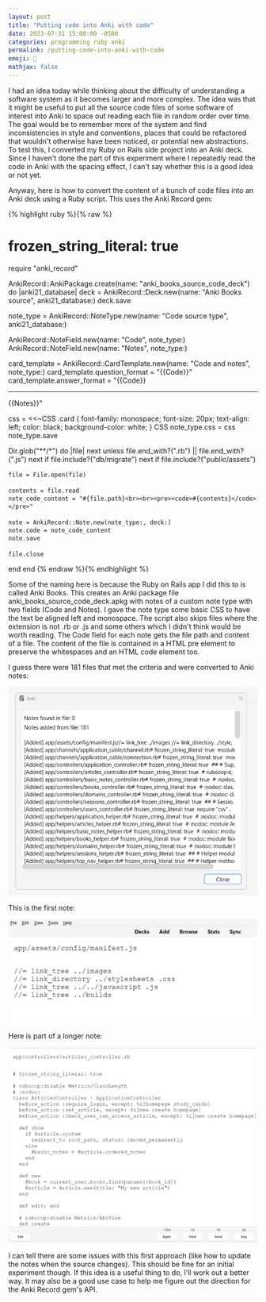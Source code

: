 ```yaml
---
layout: post
title: "Putting code into Anki with code"
date: 2023-07-31 15:00:00 -0500
categories: programming ruby anki
permalink: /putting-code-into-anki-with-code
emoji: 🤨
mathjax: false
---
```


I had an idea today while thinking about the difficulty of understanding a software system as it becomes larger and more complex. The idea was that it might be useful to put all the source code files of some software of interest into Anki to space out reading each file in random order over time. The goal would be to remember more of the system and find inconsistencies in style and conventions, places that could be refactored that wouldn't otherwise have been noticed, or potential new abstractions. To test this, I converted my Ruby on Rails side project into an Anki deck. Since I haven't done the part of this experiment where I repeatedly read the code in Anki with the spacing effect, I can't say whether this is a good idea or not yet.

Anyway, here is how to convert the content of a bunch of code files into an Anki deck using a Ruby script. This uses the Anki Record gem:

{% highlight ruby %}{% raw %}
# frozen_string_literal: true

require "anki_record"

AnkiRecord::AnkiPackage.create(name: "anki_books_source_code_deck") do |anki21_database|
  deck = AnkiRecord::Deck.new(name: "Anki Books source", anki21_database:)
  deck.save

  note_type = AnkiRecord::NoteType.new(name: "Code source type", anki21_database:)

  AnkiRecord::NoteField.new(name: "Code", note_type:)
  AnkiRecord::NoteField.new(name: "Notes", note_type:)

  card_template = AnkiRecord::CardTemplate.new(name: "Code and notes", note_type:)
  card_template.question_format = "{{Code}}"
  card_template.answer_format = "{{Code}}<hr id=answer>{{Notes}}"

  css = <<~CSS
    .card {
      font-family: monospace;
      font-size: 20px;
      text-align: left;
      color: black;
      background-color: white;
    }
  CSS
  note_type.css = css
  note_type.save

  Dir.glob("**/*") do |file|
    next unless file.end_with?(".rb") || file.end_with?(".js")
    next if file.include?("db/migrate")
    next if file.include?("public/assets")

    file = File.open(file)

    contents = file.read
    note_code_content = "#{file.path}<br><br><pre><code>#{contents}</code></pre>"

    note = AnkiRecord::Note.new(note_type:, deck:)
    note.code = note_code_content
    note.save

    file.close
  end
end
{% endraw %}{% endhighlight %}

Some of the naming here is because the Ruby on Rails app I did this to is called Anki Books. This creates an Anki package file anki_books_source_code_deck.apkg with notes of a custom note type with two fields (Code and Notes). I gave the note type some basic CSS to have the text be aligned left and monospace. The script also skips files where the extension is not .rb or .js and some others which I didn't think would be worth reading. The Code field for each note gets the file path and content of a file. The content of the file is contained in a HTML pre element to preserve the whitespaces and an HTML code element too.

I guess there were 181 files that met the criteria and were converted to Anki notes:

![Importing the notes into Anki](assets/putting-code-in-anki-with-code/source_code_in_anki0.png)

This is the first note:

![An example of one of the code notes](assets/putting-code-in-anki-with-code/source_code_in_anki1.png)

Here is part of a longer note:

![A second example](assets/putting-code-in-anki-with-code/source_code_in_anki2.png)

I can tell there are some issues with this first approach (like how to update the notes when the source changes). This should be fine for an initial experiment though. If this idea is a useful thing to do, I'll work out a better way. It may also be a good use case to help me figure out the direction for the Anki Record gem's API.
